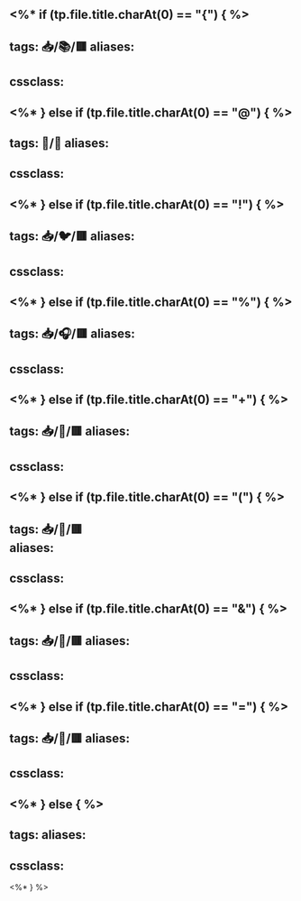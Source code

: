 <%* if (tp.file.title.charAt(0) == "{") { %>
---
tags: 📥️/📚️/🟥️ 
aliases:
  -
cssclass:
---
<%* } else if (tp.file.title.charAt(0) == "@") { %>
---
tags: 👥️/👤️ 
aliases:
  -
cssclass:
---
<%* } else if (tp.file.title.charAt(0) == "!") { %>
---
tags: 📥️/🐦️/🟥️ 
aliases:
  -
cssclass:
---
<%* } else if (tp.file.title.charAt(0) == "%") { %>
---
tags: 📥️/🎧️/🟥️ 
aliases:
  -
cssclass:
---
<%* } else if (tp.file.title.charAt(0) == "+") { %>
---
tags: 📥️/🎥️/🟥️ 
aliases:
  -
cssclass:
---
<%* } else if (tp.file.title.charAt(0) == "(") { %>
---
tags: 📥️/📰️/🟥️  
aliases:
  -
cssclass:
---
<%* } else if (tp.file.title.charAt(0) == "&") { %>
---
tags: 📥️/📜️/🟥️ 
aliases:
  -
cssclass:
---
<%* } else if (tp.file.title.charAt(0) == "=") { %>
---
tags: 📥️/💭️/🟥️ 
aliases:
  -
cssclass:
---
<%* } else { %>
---
tags:
aliases:
  -
cssclass:
---
<%* } %>